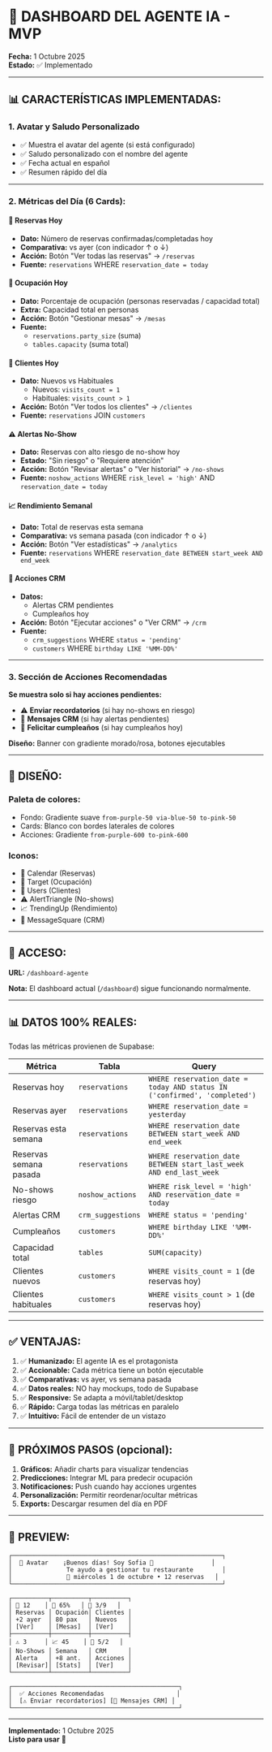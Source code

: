 # 🤖 DASHBOARD DEL AGENTE IA - MVP

**Fecha:** 1 Octubre 2025  
**Estado:** ✅ Implementado

---

## 📊 **CARACTERÍSTICAS IMPLEMENTADAS:**

### **1. Avatar y Saludo Personalizado**
- ✅ Muestra el avatar del agente (si está configurado)
- ✅ Saludo personalizado con el nombre del agente
- ✅ Fecha actual en español
- ✅ Resumen rápido del día

---

### **2. Métricas del Día (6 Cards):**

#### **📅 Reservas Hoy**
- **Dato:** Número de reservas confirmadas/completadas hoy
- **Comparativa:** vs ayer (con indicador ↑ o ↓)
- **Acción:** Botón "Ver todas las reservas" → `/reservas`
- **Fuente:** `reservations` WHERE `reservation_date = today`

#### **🎯 Ocupación Hoy**
- **Dato:** Porcentaje de ocupación (personas reservadas / capacidad total)
- **Extra:** Capacidad total en personas
- **Acción:** Botón "Gestionar mesas" → `/mesas`
- **Fuente:** 
  - `reservations.party_size` (suma)
  - `tables.capacity` (suma total)

#### **👥 Clientes Hoy**
- **Dato:** Nuevos vs Habituales
  - Nuevos: `visits_count = 1`
  - Habituales: `visits_count > 1`
- **Acción:** Botón "Ver todos los clientes" → `/clientes`
- **Fuente:** `reservations` JOIN `customers`

#### **⚠️ Alertas No-Show**
- **Dato:** Reservas con alto riesgo de no-show hoy
- **Estado:** "Sin riesgo" o "Requiere atención"
- **Acción:** Botón "Revisar alertas" o "Ver historial" → `/no-shows`
- **Fuente:** `noshow_actions` WHERE `risk_level = 'high'` AND `reservation_date = today`

#### **📈 Rendimiento Semanal**
- **Dato:** Total de reservas esta semana
- **Comparativa:** vs semana pasada (con indicador ↑ o ↓)
- **Acción:** Botón "Ver estadísticas" → `/analytics`
- **Fuente:** `reservations` WHERE `reservation_date BETWEEN start_week AND end_week`

#### **💬 Acciones CRM**
- **Datos:**
  - Alertas CRM pendientes
  - Cumpleaños hoy
- **Acción:** Botón "Ejecutar acciones" o "Ver CRM" → `/crm`
- **Fuente:**
  - `crm_suggestions` WHERE `status = 'pending'`
  - `customers` WHERE `birthday LIKE '%MM-DD%'`

---

### **3. Sección de Acciones Recomendadas**

**Se muestra solo si hay acciones pendientes:**

- ⚠️ **Enviar recordatorios** (si hay no-shows en riesgo)
- 💬 **Mensajes CRM** (si hay alertas pendientes)
- 🎂 **Felicitar cumpleaños** (si hay cumpleaños hoy)

**Diseño:** Banner con gradiente morado/rosa, botones ejecutables

---

## 🎨 **DISEÑO:**

### **Paleta de colores:**
- Fondo: Gradiente suave `from-purple-50 via-blue-50 to-pink-50`
- Cards: Blanco con bordes laterales de colores
- Acciones: Gradiente `from-purple-600 to-pink-600`

### **Iconos:**
- 📅 Calendar (Reservas)
- 🎯 Target (Ocupación)
- 👥 Users (Clientes)
- ⚠️ AlertTriangle (No-shows)
- 📈 TrendingUp (Rendimiento)
- 💬 MessageSquare (CRM)

---

## 🔗 **ACCESO:**

**URL:** `/dashboard-agente`

**Nota:** El dashboard actual (`/dashboard`) sigue funcionando normalmente.

---

## 📊 **DATOS 100% REALES:**

Todas las métricas provienen de Supabase:

| **Métrica** | **Tabla** | **Query** |
|-------------|-----------|-----------|
| Reservas hoy | `reservations` | `WHERE reservation_date = today AND status IN ('confirmed', 'completed')` |
| Reservas ayer | `reservations` | `WHERE reservation_date = yesterday` |
| Reservas esta semana | `reservations` | `WHERE reservation_date BETWEEN start_week AND end_week` |
| Reservas semana pasada | `reservations` | `WHERE reservation_date BETWEEN start_last_week AND end_last_week` |
| No-shows riesgo | `noshow_actions` | `WHERE risk_level = 'high' AND reservation_date = today` |
| Alertas CRM | `crm_suggestions` | `WHERE status = 'pending'` |
| Cumpleaños | `customers` | `WHERE birthday LIKE '%MM-DD%'` |
| Capacidad total | `tables` | `SUM(capacity)` |
| Clientes nuevos | `customers` | `WHERE visits_count = 1` (de reservas hoy) |
| Clientes habituales | `customers` | `WHERE visits_count > 1` (de reservas hoy) |

---

## ✅ **VENTAJAS:**

1. ✅ **Humanizado:** El agente IA es el protagonista
2. ✅ **Accionable:** Cada métrica tiene un botón ejecutable
3. ✅ **Comparativas:** vs ayer, vs semana pasada
4. ✅ **Datos reales:** NO hay mockups, todo de Supabase
5. ✅ **Responsive:** Se adapta a móvil/tablet/desktop
6. ✅ **Rápido:** Carga todas las métricas en paralelo
7. ✅ **Intuitivo:** Fácil de entender de un vistazo

---

## 🚀 **PRÓXIMOS PASOS (opcional):**

1. **Gráficos:** Añadir charts para visualizar tendencias
2. **Predicciones:** Integrar ML para predecir ocupación
3. **Notificaciones:** Push cuando hay acciones urgentes
4. **Personalización:** Permitir reordenar/ocultar métricas
5. **Exports:** Descargar resumen del día en PDF

---

## 📸 **PREVIEW:**

```
┌──────────────────────────────────────────────────────────┐
│  👤 Avatar    ¡Buenos días! Soy Sofia 👋                │
│               Te ayudo a gestionar tu restaurante        │
│               📅 miércoles 1 de octubre • 12 reservas   │
└──────────────────────────────────────────────────────────┘

┌──────────┬──────────┬──────────┐
│ 📅 12    │ 🎯 65%   │ 👥 3/9   │
│ Reservas │ Ocupación│ Clientes │
│ +2 ayer  │ 80 pax   │ Nuevos   │
│ [Ver]    │ [Mesas]  │ [Ver]    │
├──────────┼──────────┼──────────┤
│ ⚠️ 3     │ 📈 45    │ 💬 5/2   │
│ No-Shows │ Semana   │ CRM      │
│ Alerta   │ +8 ant.  │ Acciones │
│ [Revisar]│ [Stats]  │ [Ver]    │
└──────────┴──────────┴──────────┘

┌──────────────────────────────────────────────┐
│  ✅ Acciones Recomendadas                    │
│  [⚠️ Enviar recordatorios] [💬 Mensajes CRM] │
└──────────────────────────────────────────────┘
```

---

**Implementado:** 1 Octubre 2025  
**Listo para usar** 🚀

